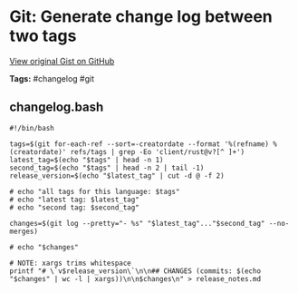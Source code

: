 # Git: Generate change log between two tags 

[View original Gist on GitHub](https://gist.github.com/Integralist/e27f16821806aa8037c442d805fc2e44)

**Tags:** #changelog #git

## changelog.bash

```shell
#!/bin/bash

tags=$(git for-each-ref --sort=-creatordate --format '%(refname) %(creatordate)' refs/tags | grep -Eo 'client/rust@v?[^ ]+')
latest_tag=$(echo "$tags" | head -n 1)
second_tag=$(echo "$tags" | head -n 2 | tail -1)
release_version=$(echo "$latest_tag" | cut -d @ -f 2)

# echo "all tags for this language: $tags"
# echo "latest tag: $latest_tag"
# echo "second tag: $second_tag"

changes=$(git log --pretty="- %s" "$latest_tag"..."$second_tag" --no-merges)

# echo "$changes"

# NOTE: xargs trims whitespace
printf "# \`v$release_version\`\n\n## CHANGES (commits: $(echo "$changes" | wc -l | xargs))\n\n$changes\n" > release_notes.md

```

